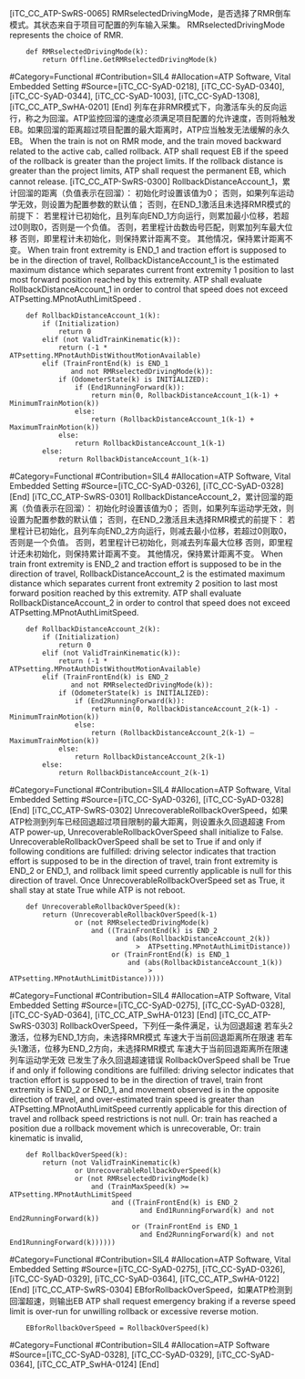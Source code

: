 ﻿
[iTC_CC_ATP-SwRS-0065]
RMRselectedDrivingMode，是否选择了RMR倒车模式。其状态来自于项目可配置的列车输入采集。
RMRselectedDrivingMode represents the choice of RMR. 
```
	def RMRselectedDrivingMode(k):
	    return Offline.GetRMRselectedDrivingMode(k)
```
\#Category=Functional
\#Contribution=SIL4
\#Allocation=ATP Software, Vital Embedded Setting
\#Source=[iTC_CC-SyAD-0218], [iTC_CC-SyAD-0340], [iTC_CC-SyAD-0344], [iTC_CC-SyAD-1003], [iTC_CC-SyAD-1308], [iTC_CC_ATP_SwHA-0201]
[End]
列车在非RMR模式下，向激活车头的反向运行，称之为回溜。ATP监控回溜的速度必须满足项目配置的允许速度，否则将触发EB。如果回溜的距离超过项目配置的最大距离时，ATP应当触发无法缓解的永久EB。
When the train is not on RMR mode, and the train moved backward related to the active cab, called rollback. ATP shall request EB if the speed of the rollback is greater than the project limits. If the rollback distance is greater than the project limits, ATP shall request the permanent EB, which cannot release.
[iTC_CC_ATP-SwRS-0300]
RollbackDistanceAccount_1，累计回溜的距离（负值表示在回溜）：
初始化时设置该值为0；
否则，如果列车运动学无效，则设置为配置参数的默认值；
否则，在END_1激活且未选择RMR模式的前提下：
若里程计已初始化，且列车向END_1方向运行，则累加最小位移，若超过0则取0，否则是一个负值。
否则，若里程计齿数齿号匹配，则累加列车最大位移
否则，即里程计未初始化，则保持累计距离不变。
其他情况，保持累计距离不变。
When train front extremity is END_1 and traction effort is supposed to be in the direction of travel, RollbackDistanceAccount_1 is the estimated maximum distance which separates current front extremity 1 position to last most forward position reached by this extremity. ATP shall evaluate RollbackDistanceAccount_1 in order to control that speed does not exceed ATPsetting.MPnotAuthLimitSpeed .
```
	def RollbackDistanceAccount_1(k):
	    if (Initialization)
	        return 0
	    elif (not ValidTrainKinematic(k)):
	        return (-1 * ATPsetting.MPnotAuthDistWithoutMotionAvailable)
	    elif (TrainFrontEnd(k) is END_1
	           and not RMRselectedDrivingMode(k)):
	        if (OdometerState(k) is INITIALIZED):
	            if (End1RunningForward(k)):
	                return min(0, RollbackDistanceAccount_1(k-1) + MinimumTrainMotion(k))
	            else:
	                return (RollbackDistanceAccount_1(k-1) + MaximumTrainMotion(k))
	        else:
	            return RollbackDistanceAccount_1(k-1)
	    else:
	        return RollbackDistanceAccount_1(k-1)
```
\#Category=Functional
\#Contribution=SIL4
\#Allocation=ATP Software, Vital Embedded Setting
\#Source=[iTC_CC-SyAD-0326], [iTC_CC-SyAD-0328]
[End]
[iTC_CC_ATP-SwRS-0301]
RollbackDistanceAccount_2，累计回溜的距离（负值表示在回溜）：
初始化时设置该值为0；
否则，如果列车运动学无效，则设置为配置参数的默认值；
否则，在END_2激活且未选择RMR模式的前提下：
若里程计已初始化，且列车向END_2方向运行，则减去最小位移，若超过0则取0，否则是一个负值。
否则，若里程计已初始化，则减去列车最大位移
否则，即里程计还未初始化，则保持累计距离不变。
其他情况，保持累计距离不变。
When train front extremity is END_2 and traction effort is supposed to be in the direction of travel, RollbackDistanceAccount_2 is the estimated maximum distance which separates current front extremity 2 position to last most forward position reached by this extremity. ATP shall evaluate RollbackDistanceAccount_2 in order to control that speed does not exceed ATPsetting.MPnotAuthLimitSpeed.
```
	def RollbackDistanceAccount_2(k):
	    if (Initialization)
	        return 0
	    elif (not ValidTrainKinematic(k)):
	        return (-1 * ATPsetting.MPnotAuthDistWithoutMotionAvailable)
	    elif (TrainFrontEnd(k) is END_2
	           and not RMRselectedDrivingMode(k)):
	        if (OdometerState(k) is INITIALIZED):
	            if (End2RunningForward(k)):
	                return min(0, RollbackDistanceAccount_2(k-1) - MinimumTrainMotion(k))
	            else:
	                return (RollbackDistanceAccount_2(k-1) — MaximumTrainMotion(k))
	        else:
	            return RollbackDistanceAccount_2(k-1)
	    else:
	        return RollbackDistanceAccount_2(k-1)
```
\#Category=Functional
\#Contribution=SIL4
\#Allocation=ATP Software, Vital Embedded Setting
\#Source=[iTC_CC-SyAD-0326], [iTC_CC-SyAD-0328]
[End]
[iTC_CC_ATP-SwRS-0302]
UnrecoverableRollbackOverSpeed，如果ATP检测到列车已经回退超过项目限制的最大距离，则设置永久回退超速
From ATP power-up, UnrecoverableRollbackOverSpeed shall initialize to False.
UnrecoverableRollbackOverSpeed shall be set to True if and only if following conditions are fulfilled:
driving selector indicates that traction effort is supposed to be in the direction of travel,
train front extremity is END_2 or END_1,
and rollback limit speed currently applicable is null for this direction of travel.
Once UnrecoverableRollbackOverSpeed set as True, it shall stay at state True while ATP is not reboot.
```
	def UnrecoverableRollbackOverSpeed(k):
	    return (UnrecoverableRollbackOverSpeed(k-1)
	            or (not RMRselectedDrivingMode(k)
	                and ((TrainFrontEnd(k) is END_2
	                      and (abs(RollbackDistanceAccount_2(k))
	                           >  ATPsetting.MPnotAuthLimitDistance))
	                     or (TrainFrontEnd(k) is END_1
	                         and (abs(RollbackDistanceAccount_1(k))
	                              >  ATPsetting.MPnotAuthLimitDistance))))) 
```
\#Category=Functional
\#Contribution=SIL4
\#Allocation=ATP Software, Vital Embedded Setting
\#Source=[iTC_CC-SyAD-0275], [iTC_CC-SyAD-0328], [iTC_CC-SyAD-0364], [iTC_CC_ATP_SwHA-0123]
[End]
[iTC_CC_ATP-SwRS-0303]
RollbackOverSpeed，下列任一条件满足，认为回退超速
若车头2激活，位移为END_1方向，未选择RMR模式
车速大于当前回退距离所在限速
若车头1激活，位移为END_2方向，未选择RMR模式
车速大于当前回退距离所在限速
列车运动学无效
已发生了永久回退超速错误
RollbackOverSpeed shall be True if and only if following conditions are fulfilled:
 driving selector indicates that traction effort is supposed to be in the direction of travel,
 train front extremity is END_2 or END_1,
 and movement observed is in the opposite direction of travel,
 and over-estimated train speed is greater than ATPsetting.MPnotAuthLimitSpeed currently applicable for this direction of travel and rollback speed restrictions is not null.
Or:
 train has reached a position due a rollback movement which is unrecoverable,
Or:
 train kinematic is invalid,
```
	def RollbackOverSpeed(k):
	    return (not ValidTrainKinematic(k)
	            or UnrecoverableRollbackOverSpeed(k)
	            or (not RMRselectedDrivingMode(k)
	                and (TrainMaxSpeed(k) >= ATPsetting.MPnotAuthLimitSpeed
	                     and ((TrainFrontEnd(k) is END_2
	                            and End1RunningForward(k) and not End2RunningForward(k))
	                          or (TrainFrontEnd is END_1
	                            and End2RunningForward(k) and not End1RunningForward(k))))))
```
\#Category=Functional
\#Contribution=SIL4
\#Allocation=ATP Software, Vital Embedded Setting
\#Source=[iTC_CC-SyAD-0275], [iTC_CC-SyAD-0326], [iTC_CC-SyAD-0329], [iTC_CC-SyAD-0364], [iTC_CC_ATP_SwHA-0122]
[End]
[iTC_CC_ATP-SwRS-0304]
EBforRollbackOverSpeed，如果ATP检测到回溜超速，则输出EB
ATP shall request emergency braking if a reverse speed limit is over-run for unwilling rollback or excessive reverse motion.
```
	EBforRollbackOverSpeed = RollbackOverSpeed(k)
```
\#Category=Functional
\#Contribution=SIL4
\#Allocation=ATP Software
\#Source=[iTC_CC-SyAD-0328], [iTC_CC-SyAD-0329], [iTC_CC-SyAD-0364], [iTC_CC_ATP_SwHA-0124]
[End]
